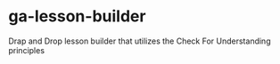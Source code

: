 # ga-lesson-builder
Drap and Drop lesson builder that utilizes the Check For Understanding principles
